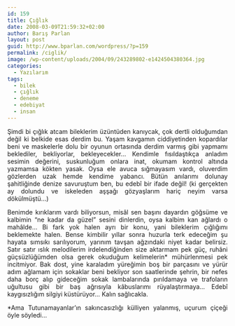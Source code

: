 ```yaml
---
id: 159
title: Çığlık
date: 2008-03-09T21:59:32+02:00
author: Barış Parlan
layout: post
guid: http://www.bparlan.com/wordpress/?p=159
permalink: /ciglik/
image: /wp-content/uploads/2004/09/243289802-e1424504380364.jpg
categories:
  - Yazılarım
tags:
  - bilek
  - çığlık
  - deneme
  - edebiyat
  - insan
---
```

<div class="ttr_start">
</div>

<p style="text-align: justify;">
  Şimdi bi çığlık atcam bileklerim üzüntüden kanıycak, çok dertli olduğumdan değil ki belkide esas derdim bu. Yaşam kavgamın ciddiyetinden kopardılar beni ve maskelerle dolu bir oyunun ortasında derdim varmış gibi yapmamı beklediler, bekliyorlar, bekleyecekler&#8230; Kendimle fısıldaştıkça anladım sesimin değerini, suskunluğum onlara inat, okumam kontrol altında yazmamsa kökten yasak. Oysa ele avuca sığmayasım vardı, oluverdim gözlerden uzak hemde kendime yabancı. Bütün anılarımı dolunay şahitliğinde denize savuruştum ben, bu edebî bir ifade değil! (ki gerçekten ay dolundu ve iskeleden aşşağı gözyaşlarım hariç neyim varsa dökülmüştü&#8230;)
</p>

<p style="text-align: justify;">
  Benimde kırıklarım vardı biliyorsun, misâl sen başını dayardın göğsüme ve kalbimin &#8220;ne kadar da güzel&#8221; sesini dinlerdin, oysa kalbim kan ağlardı o mahâlde&#8230; Bi fark yok halen ayrı bir konu, yani bileklerim çığlığımı beklemekte halen. Bense kimbilir yıllar sonra huzurla terk edeceğim şu hayata sımsıkı sarılıyorum, yarınım tavşan ağzındaki niyet kadar belirsiz. Satır satır ıslık melodilerim irdelendiğinden size aktarmam pek güç, ruhâni güçsüzlüğümden olsa gerek okuduğum kelimelerin* mühürlenmesi pek incitmiyor. Bak dost, yine karaladım yüreğimin boş bir parçasını ve yürür adım ağlamam için sokaklar beni bekliyor son saatlerinde şehrin, bir nefes daha borç alıp gideceğim sokak lambalarında pırıldamaya ve trafoların uğultusu gibi bir baş ağrısıyla kâbuslarımı rüyalaştırmaya&#8230; Edebî kaygısızlığım silgiyi küstürüyor&#8230; Kalın sağlıcakla.
</p>

<p style="text-align: justify;">
  *Ama Tutunamayanlar&#8217;ın sakıncasızlığı külliyen yalanmış, uçurum çiçeği öyle söyledi&#8230;
</p>

<div class="ttr_end">
</div>